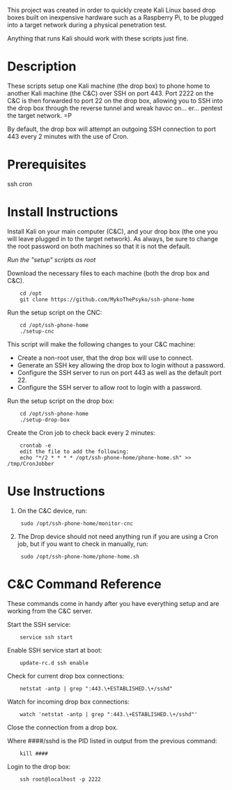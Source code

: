 This project was created in order to quickly create Kali Linux based drop boxes
built on inexpensive hardware such as a Raspberry Pi, to be plugged into a
target network during a physical penetration test.

Anything that runs Kali should work with these scripts just fine.


Description
===========
These scripts setup one Kali machine (the drop box) to phone home to another
Kali machine (the C&C) over SSH on port 443. Port 2222 on the C&C is then
forwarded to port 22 on the drop box, allowing you to SSH into the drop box 
through the reverse tunnel and wreak havoc on... er... pentest the target 
network. =P

By default, the drop box will attempt an outgoing SSH connection to port 443
every 2 minutes with the use of Cron.

Prerequisites
=============
ssh
cron

Install Instructions
====================
Install Kali on your main computer (C&C), and your drop box (the one you will
leave plugged in to the target network). As always, be sure to change the root
password on both machines so that it is not the default.

*Run the "setup" scripts as root*

Download the necessary files to each machine (both the drop box and C&C).

		cd /opt
		git clone https://github.com/MykoThePsyko/ssh-phone-home

Run the setup script on the CNC:

		cd /opt/ssh-phone-home
		./setup-cnc

This script will make the following changes to your C&C machine:

* Create a non-root user, that the drop box will use to connect.
* Generate an SSH key allowing the drop box to login without a password.
* Configure the SSH server to run on port 443 as well as the default port 22.
* Configure the SSH server to allow root to login with a password.

Run the setup script on the drop box:
		
		cd /opt/ssh-phone-home
		./setup-drop-box

Create the Cron job to check back every 2 minutes:

		crontab -e
		edit the file to add the following: 
		echo "*/2 * * * * /opt/ssh-phone-home/phone-home.sh" >> /tmp/CronJobber

Use Instructions
================

1. On the C&C device, run:
	
		sudo /opt/ssh-phone-home/monitor-cnc

2. The Drop device should not need anything run if you are using a Cron job, but if you want to check in manually, run:

		sudo /opt/ssh-phone-home/phone-home.sh



C&C Command Reference
=====================
These commands come in handy after you have everything setup and are
working from the C&C server.

Start the SSH service:

		service ssh start

Enable SSH service start at boot:

		update-rc.d ssh enable

Check for current drop box connections:

		netstat -antp | grep ":443.\+ESTABLISHED.\+/sshd"

Watch for incoming drop box connections:

		watch 'netstat -antp | grep ":443.\+ESTABLISHED.\+/sshd"'

Close the connection from a drop box.

Where ####/sshd is the PID listed in output from the previous command:

		kill ####

Login to the drop box:

		ssh root@localhost -p 2222


